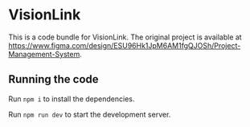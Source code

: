 
  # VisionLink

  This is a code bundle for VisionLink. The original project is available at https://www.figma.com/design/ESU96Hk1JpM6AM1fgQJOSh/Project-Management-System.

  ## Running the code

  Run `npm i` to install the dependencies.

  Run `npm run dev` to start the development server.
  